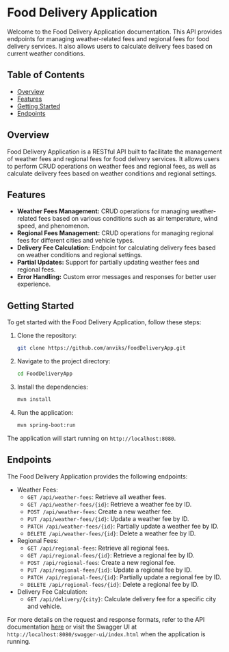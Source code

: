 # Food Delivery Application

Welcome to the Food Delivery Application documentation. This API provides endpoints for managing weather-related fees
and
regional fees for food delivery services. It also allows users to calculate delivery fees based on current weather
conditions.

## Table of Contents

- [Overview](#overview)
- [Features](#features)
- [Getting Started](#getting-started)
- [Endpoints](#endpoints)

## Overview

Food Delivery Application is a RESTful API built to facilitate the management of weather fees and regional fees for food
delivery services. It allows users to perform CRUD operations on weather fees and regional fees, as well as calculate
delivery fees based on weather conditions and regional settings.

## Features

- **Weather Fees Management:** CRUD operations for managing weather-related fees based on various conditions such as air
  temperature, wind speed, and phenomenon.
- **Regional Fees Management:** CRUD operations for managing regional fees for different cities and vehicle types.
- **Delivery Fee Calculation:** Endpoint for calculating delivery fees based on weather conditions and regional
  settings.
- **Partial Updates:** Support for partially updating weather fees and regional fees.
- **Error Handling:** Custom error messages and responses for better user experience.

## Getting Started

To get started with the Food Delivery Application, follow these steps:

1. Clone the repository:
    ```bash
    git clone https://github.com/anviks/FoodDeliveryApp.git
    ```
2. Navigate to the project directory:
    ```bash
    cd FoodDeliveryApp
    ```
3. Install the dependencies:
    ```bash
    mvn install
    ```
4. Run the application:
    ```bash
    mvn spring-boot:run
    ```

The application will start running on `http://localhost:8080`.

## Endpoints

The Food Delivery Application provides the following endpoints:

- Weather Fees:
    - `GET /api/weather-fees`: Retrieve all weather fees.
    - `GET /api/weather-fees/{id}`: Retrieve a weather fee by ID.
    - `POST /api/weather-fees`: Create a new weather fee.
    - `PUT /api/weather-fees/{id}`: Update a weather fee by ID.
    - `PATCH /api/weather-fees/{id}`: Partially update a weather fee by ID.
    - `DELETE /api/weather-fees/{id}`: Delete a weather fee by ID.
- Regional Fees:
    - `GET /api/regional-fees`: Retrieve all regional fees.
    - `GET /api/regional-fees/{id}`: Retrieve a regional fee by ID.
    - `POST /api/regional-fees`: Create a new regional fee.
    - `PUT /api/regional-fees/{id}`: Update a regional fee by ID.
    - `PATCH /api/regional-fees/{id}`: Partially update a regional fee by ID.
    - `DELETE /api/regional-fees/{id}`: Delete a regional fee by ID.
- Delivery Fee Calculation:
    - `GET /api/delivery/{city}`: Calculate delivery fee for a specific city and vehicle.

For more details on the request and response formats,
refer to the API documentation [here](src/main/resources/static/food-delivery-api.yaml)
or visit the Swagger UI at `http://localhost:8080/swagger-ui/index.html` when the application is running.

